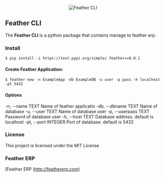 
  

<p  align="center">
<img  src="https://i.ibb.co/30LNpQz/feather-icon-1.png"  alt="Feather CLI"  border="0"/>
</p>

  

  

## Feather CLI

  

  

The **Feather CLI** is a python package that contains manage to feather erp.

  
  

### Install

```
$ pip install -i https://test.pypi.org/simple/ feather==0.0.1
```


#### Create Feather Application:
```
$ feather new -n ExampleApp -db ExampleDB -u user -p pass -h localhost -pt 5432
```
#### Options
-n, --name TEXT Name of feather applicatin
-db, --dbname TEXT Name of database
-u, --user TEXT Name of database user
-p, --userpass TEXT Password of database user
-h, --host TEXT Database address. default is localhost
-pt, --port INTEGER Port of database. default is 5432


### License

This project is licensed under the MIT License

### Feather ERP
[Feather ERP (http://feathererp.com)